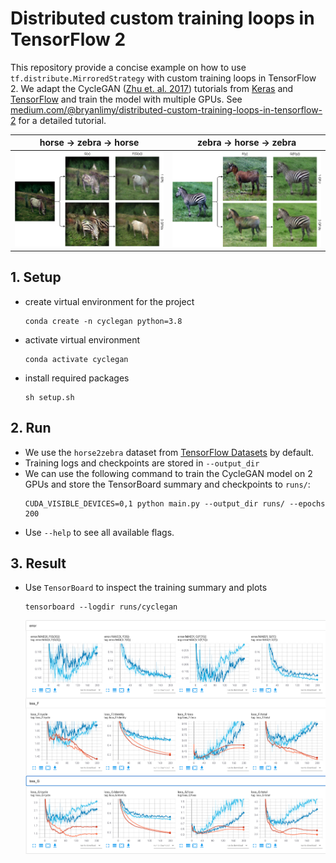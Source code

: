 # Distributed custom training loops in TensorFlow 2
This repository provide a concise example on how to use `tf.distribute.MirroredStrategy` with custom training loops in TensorFlow 2. We adapt the CycleGAN ([Zhu et. al. 2017](https://arxiv.org/pdf/1703.10593.pdf)) tutorials from [Keras](https://keras.io/examples/generative/cyclegan) and [TensorFlow](https://www.tensorflow.org/tutorials/generative/cyclegan) and train the model with multiple GPUs. See [medium.com/@bryanlimy/distributed-custom-training-loops-in-tensorflow-2](https://medium.com/@bryanlimy/distributed-custom-training-loops-in-tensorflow-2) for a detailed tutorial.

|  horse → zebra → horse  |  zebra → horse → zebra  |
| :---------------------: | :---------------------: |
| ![](images/x_cycle.png) | ![](images/y_cycle.png) |

## 1. Setup
- create virtual environment for the project
  ```
  conda create -n cyclegan python=3.8
  ```
- activate virtual environment
  ```
  conda activate cyclegan
  ```
- install required packages
  ```
  sh setup.sh
  ```

## 2. Run
- We use the  `horse2zebra` dataset from [TensorFlow Datasets](https://www.tensorflow.org/datasets/catalog/cycle_gan#cycle_ganhorse2zebra) by default.
- Training logs and checkpoints are stored in `--output_dir`
- We can use the following command to train the CycleGAN model on 2 GPUs and store the TensorBoard summary and checkpoints to `runs/`:
  ```
  CUDA_VISIBLE_DEVICES=0,1 python main.py --output_dir runs/ --epochs 200
  ``` 
- Use `--help` to see all available flags.


## 3. Result
- Use `TensorBoard` to inspect the training summary and plots
  ```
  tensorboard --logdir runs/cyclegan
  ```
  ![](images/tensorboard.png)